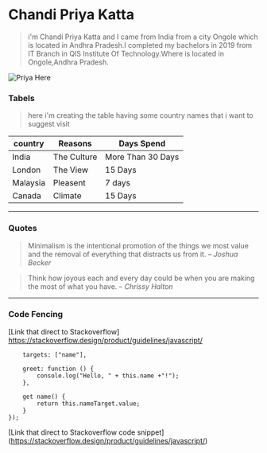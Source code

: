 # Chandi Priya Katta
> i'm Chandi Priya Katta and I came from India from a city Ongole which is located in Andhra Pradesh.I completed my bachelors in 2019 from IT Branch in QIS Institute Of Technology.Where is located in Ongole,Andhra Pradesh.

![Priya Here](https://user-images.githubusercontent.com/123121506/215919888-2327bacf-f566-4c0b-a100-a986e6a0608b.jpeg)

### Tabels
> here i'm creating the table having some country names that i want to suggest visit  



 |country|Reasons|Days Spend|
 |---|---|---|
 |India|The Culture|More Than 30 Days|
 |London|The View|15 Days|
 |Malaysia|Pleasent|7 days|
 |Canada|Climate|15 Days|
 
 ---
 ### Quotes
 
 > Minimalism is the intentional promotion of the things we most value and the removal of everything that distracts us from it. – *Joshua Becker*
 
 > Think how joyous each and every day could be when you are making the most of what you have. – *Chrissy Halton*
 
 ---
 
 ### Code Fencing
 
 [Link that direct to Stackoverflow]
 https://stackoverflow.design/product/guidelines/javascript/

``` Stacks.addController("greeter", {
    targets: ["name"],

    greet: function () {
        console.log("Hello, " + this.name +"!");
    },

    get name() {
        return this.nameTarget.value;
    }
});
```

[Link that direct to Stackoverflow code snippet] (https://stackoverflow.design/product/guidelines/javascript/)
